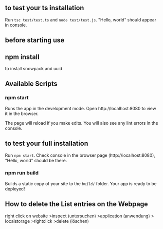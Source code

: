 ## to test your ts installation
Run  ```tsc test/test.ts``` and ```node test/test.js```. "Hello, world" should appear in console.

## before starting use  

## npm install 
to install snowpack and uuid  

## Available Scripts

### npm start

Runs the app in the development mode.
Open http://localhost:8080 to view it in the browser.

The page will reload if you make edits.
You will also see any lint errors in the console.

## to test your full installation

Run  ```npm start```. Check console in the browser page (http://localhost:8080), "Hello, world" should be there.

### npm run build

Builds a static copy of your site to the `build/` folder.
Your app is ready to be deployed!


## How to delete the List entries on the Webpage 
 
right click on website >inspect (untersuchen) >application (anwendung) >
localstorage >rightclick >delete (löschen)
